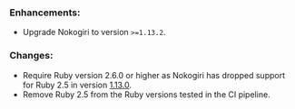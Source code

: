 ### Enhancements:

- Upgrade Nokogiri to version `>=1.13.2`.

### Changes:

- Require Ruby version 2.6.0 or higher as Nokogiri has dropped support for Ruby 2.5 in version [1.13.0](https://github.com/sparklemotion/nokogiri/blob/main/CHANGELOG.md#notes-1).
- Remove Ruby 2.5 from the Ruby versions tested in the CI pipeline. 
